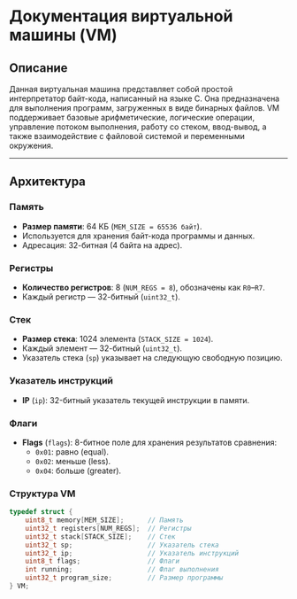# Документация виртуальной машины (VM)

## Описание
Данная виртуальная машина представляет собой простой интерпретатор байт-кода, написанный на языке C. Она предназначена для выполнения программ, загруженных в виде бинарных файлов. VM поддерживает базовые арифметические, логические операции, управление потоком выполнения, работу со стеком, ввод-вывод, а также взаимодействие с файловой системой и переменными окружения.

---

## Архитектура

### Память
- **Размер памяти**: 64 КБ (`MEM_SIZE = 65536 байт`).
- Используется для хранения байт-кода программы и данных.
- Адресация: 32-битная (4 байта на адрес).

### Регистры
- **Количество регистров**: 8 (`NUM_REGS = 8`), обозначены как `R0`–`R7`.
- Каждый регистр — 32-битный (`uint32_t`).

### Стек
- **Размер стека**: 1024 элемента (`STACK_SIZE = 1024`).
- Каждый элемент — 32-битный (`uint32_t`).
- Указатель стека (`sp`) указывает на следующую свободную позицию.

### Указатель инструкций
- **IP** (`ip`): 32-битный указатель текущей инструкции в памяти.

### Флаги
- **Flags** (`flags`): 8-битное поле для хранения результатов сравнения:
  - `0x01`: равно (equal).
  - `0x02`: меньше (less).
  - `0x04`: больше (greater).

### Структура VM
```c
typedef struct {
    uint8_t memory[MEM_SIZE];      // Память
    uint32_t registers[NUM_REGS];  // Регистры
    uint32_t stack[STACK_SIZE];    // Стек
    uint32_t sp;                   // Указатель стека
    uint32_t ip;                   // Указатель инструкций
    uint8_t flags;                 // Флаги
    int running;                   // Флаг выполнения
    uint32_t program_size;         // Размер программы
} VM;
